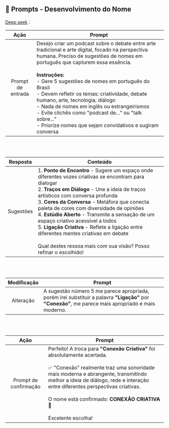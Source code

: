 ## 🧠 Prompts - Desenvolvimento do Nome

[Deep seek](deepseek.com)：

|   Ação   | Prompt                                                                                                                                          |
| :------: | ------------------------------------------------------------------------------------------------------------------------------------------------------------------------------------------------------------------------------------------------------------------------------ |
|  Prompt de entrada  | Desejo criar um podcast sobre o debate entre arte tradicional e arte digital, focado na perspectiva humana. Preciso de sugestões de nomes em português que capturem essa essência. <br><br> **Instruções:** <br>- Gere 5 sugestões de nomes em português do Brasil <br>- Devem refletir os temas: criatividade, debate humano, arte, tecnologia, diálogo <br>- Nada de nomes em inglês ou estrangeirismos <br>- Evite clichês como "podcast de..." ou "talk sobre..." <br>- Priorize nomes que sejam convidativos e sugiram conversa |

</br>
</br>

|   Resposta   | Conteúdo |
| :------: | ------------------------------------------------------------------------------------------------------------------------------------------------------------------------------------------------------------------------------------------------------------------------------ |
| Sugestões | 1. **Ponto de Encontro** - Sugere um espaço onde diferentes vozes criativas se encontram para dialogar <br> 2. **Traços em Diálogo** - Une a ideia de traços artísticos com conversa profunda <br> 3. **Cores da Conversa** - Metáfora que conecta paleta de cores com diversidade de opiniões <br> 4. **Estúdio Aberto** - Transmite a sensação de um espaço criativo acessível a todos <br> 5. **Ligação Criativa** - Reflete a ligação entre diferentes mentes criativas em debate <br><br> Qual destes ressoa mais com sua visão? Posso refinar o escolhido! |

</br>
</br>


|   Modificação   | Prompt |
| :------: | ------------------------------------------------------------------------------------------------------------------------------------------------------------------------------------------------------------------------------------------------------------------------------ |
| Alteração | A sugestão número 5 me parece apropriada, porém irei substituir a palavra **"Ligação"** por **"Conexão"**, me parece mais apropriado e mais moderno. |

</br>
</br>

|   Ação   | Prompt |
| :------: | ------------------------------------------------------------------------------------------------------------------------------------------------------------------------------------------------------------------------------------------------------------------------------ |
|  Prompt de confirmação  | Perfeito! A troca para **"Conexão Criativa"** foi absolutamente acertada. <br><br> ✅ "Conexão" realmente traz uma sonoridade mais moderna e abrangente, transmitindo melhor a ideia de diálogo, rede e interação entre diferentes perspectivas criativas. <br><br> O nome está confirmado: **CONEXÃO CRIATIVA** 🎯 <br><br> Excelente escolha! |





